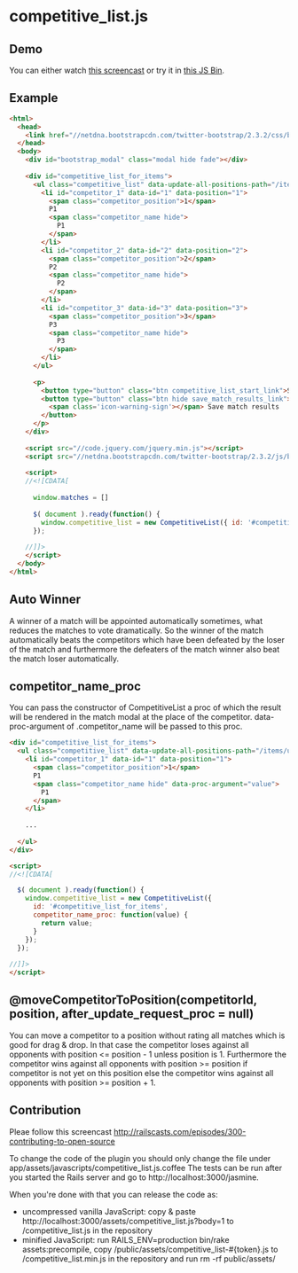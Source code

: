 # competitive_list.js

## Demo

You can either watch [this screencast](https://www.youtube.com/watch?v=UlXJoYn_dek) or try it in [this JS Bin](http://jsbin.com/zobaqa/1/).

## Example

```html
<html>
  <head>
    <link href="//netdna.bootstrapcdn.com/twitter-bootstrap/2.3.2/css/bootstrap-combined.min.css" rel="stylesheet" type="text/css" />
  </head>
  <body>
    <div id="bootstrap_modal" class="modal hide fade"></div>
    
    <div id="competitive_list_for_items">    
      <ul class="competitive_list" data-update-all-positions-path="/items/update_all">
        <li id="competitor_1" data-id="1" data-position="1">
          <span class="competitor_position">1</span>
          P1
          <span class="competitor_name hide">
            P1
          </span>
        </li>
        <li id="competitor_2" data-id="2" data-position="2">
          <span class="competitor_position">2</span>
          P2
          <span class="competitor_name hide">
            P2
          </span>
        </li>
        <li id="competitor_3" data-id="3" data-position="3">
          <span class="competitor_position">3</span>
          P3
          <span class="competitor_name hide">
            P3
          </span>
        </li>
      </ul>
      
      <p>
        <button type="button" class="btn competitive_list_start_link">Sort by round-robin tournament</button>
        <button type="button" class="btn hide save_match_results_link">
          <span class='icon-warning-sign'></span> Save match results
        </button>
      </p>
    </div>
    
    <script src="//code.jquery.com/jquery.min.js"></script>
    <script src="//netdna.bootstrapcdn.com/twitter-bootstrap/2.3.2/js/bootstrap.min.js"></script>
    
    <script>
    //<![CDATA[
    
      window.matches = []
    
      $( document ).ready(function() {
        window.competitive_list = new CompetitiveList({ id: '#competitive_list_for_items' });
      });
      
    //]]>
    </script>
  </body>
</html>
```

## Auto Winner

A winner of a match will be appointed automatically sometimes, what reduces the matches to vote dramatically.
So the winner of the match automatically beats the competitors which have been defeated by the loser of the match and furthermore the defeaters of the match winner also beat the match loser automatically.

## competitor_name_proc

You can pass the constructor of CompetitiveList a proc of which the result will be rendered in the match modal at the place of the competitor.
data-proc-argument of .competitor_name will be passed to this proc.

```html
<div id="competitive_list_for_items">    
  <ul class="competitive_list" data-update-all-positions-path="/items/update_all">
    <li id="competitor_1" data-id="1" data-position="1">
      <span class="competitor_position">1</span>
      P1
      <span class="competitor_name hide" data-proc-argument="value">
        P1
      </span>
    </li>
    
    ...
    
  </ul>
</div>

<script>
//<![CDATA[

  $( document ).ready(function() {
    window.competitive_list = new CompetitiveList({
      id: '#competitive_list_for_items',
      competitor_name_proc: function(value) {
        return value;
      }
    });
  });
  
//]]>
</script>
```

## @moveCompetitorToPosition(competitorId, position, after_update_request_proc = null)

You can move a competitor to a position without rating all matches which is good for drag & drop.
In that case the competitor loses against all opponents with position <= position - 1 unless position is 1.
Furthermore the competitor wins against all opponents with position >= position if competitor is not yet on this position else the competitor wins against all opponents with position >= position + 1.

## Contribution

Pleae follow this screencast http://railscasts.com/episodes/300-contributing-to-open-source

To change the code of the plugin you should only change the file under app/assets/javascripts/competitive_list.js.coffee
The tests can be run after you started the Rails server and go to http://localhost:3000/jasmine.

When you're done with that you can release the code as:

* uncompressed vanilla JavaScript: copy & paste http://localhost:3000/assets/competitive_list.js?body=1 to /competitive_list.js in the repository
* minified JavaScript: run RAILS_ENV=production bin/rake assets:precompile, copy /public/assets/competitive_list-#{token}.js to /competitive_list.min.js in the repository and run rm -rf public/assets/
